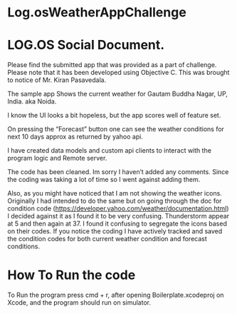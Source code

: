 # Log.osWeatherAppChallenge




# LOG.OS Social Document.


Please find the submitted app that was provided as a part of challenge. Please note that it has been developed using Objective C. This was brought to notice of Mr. Kiran Pasavedala.


The sample app Shows the current weather for Gautam Buddha Nagar, UP, India. aka Noida.

I know the UI looks a bit hopeless, but the app scores well of feature set. 

On pressing the “Forecast” button one can see the weather conditions for next 10 days approx as returned by yahoo api.


I have created data models and custom api clients to interact with the program logic and Remote server. 

The code has been cleaned. Im sorry I haven’t added any comments. Since the coding was taking a lot of time so I went against adding them.


Also, as you might have noticed that I am not showing the weather icons. Originally I had intended to do the same but on going through the doc for condition code (https://developer.yahoo.com/weather/documentation.html) I decided against it as I found it to be very confusing. Thunderstorm appear at 5 and then again at 37. I found it confusing to segregate the icons based on their codes. If you notice the coding I have actively tracked and saved the condition codes for both current weather condition and forecast conditions.

# How To Run the code
To Run the program press cmd + r, after opening Boilerplate.xcodeproj on Xcode, and the program should run on simulator.